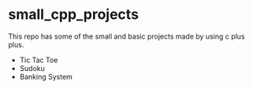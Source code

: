 # small_cpp_projects

This repo has some of the small and basic projects made by using c plus plus.

* Tic Tac Toe 
* Sudoku
* Banking System
